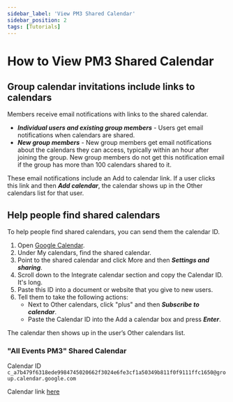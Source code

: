 ```yaml
---
sidebar_label: 'View PM3 Shared Calendar'
sidebar_position: 2
tags: [Tutorials]
---
```


# How to View PM3 Shared Calendar

## Group calendar invitations include links to calendars
Members receive email notifications with links to the shared calendar.

- ***Individual users and existing group members*** - Users get email notifications when calendars are shared.
- ***New group members*** - New group members get email notifications about the calendars they can access, typically within an hour after joining the group. New group members do not get this notification email if the group has more than 100 calendars shared to it.

These email notifications include an Add to calendar link. If a user clicks this link and then ***Add calendar***, the calendar shows up in the Other calendars list for that user.

## Help people find shared calendars

To help people find shared calendars, you can send them the calendar ID.

1. Open [Google Calendar](https://calendar.google.com/).
2. Under My calendars, find the shared calendar.
3. Point to the shared calendar and click More and then ***Settings and sharing***.
4. Scroll down to the Integrate calendar section and copy the Calendar ID. It's long. 
5. Paste this ID into a document or website that you give to new users.
6. Tell them to take the following actions:
    - Next to Other calendars, click "plus" and then ***Subscribe to calendar***.
    - Paste the Calendar ID into the Add a calendar box and press ***Enter***.

The calendar then shows up in the user’s Other calendars list.

### "All Events PM3" Shared Calendar

Calendar ID `c_a7b479f6318ede9984745020662f3024e6fe3cf1a50349b811f0f9111ffc1650@group.calendar.google.com`

Calendar link [here](https://calendar.google.com/calendar/u/1?cid=Y19hN2I0NzlmNjMxOGVkZTk5ODQ3NDUwMjA2NjJmMzAyNGU2ZmUzY2YxYTUwMzQ5YjgxMWYwZjkxMTFmZmMxNjUwQGdyb3VwLmNhbGVuZGFyLmdvb2dsZS5jb20)

